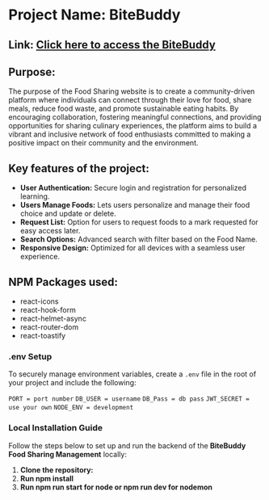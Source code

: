 <h1>Project Name: BiteBuddy</h1>
<h2>Link: <a href="https://bitebuddy-by-fatema.surge.sh/">Click here to access the BiteBuddy</a></h2>

<h2>Purpose:</h2>

<p>The purpose of the Food Sharing website is to create a community-driven platform where individuals can connect through their love for food, share meals, reduce food waste, and promote sustainable eating habits. By encouraging collaboration, fostering meaningful connections, and providing opportunities for sharing culinary experiences, the platform aims to build a vibrant and inclusive network of food enthusiasts committed to making a positive impact on their community and the environment.</p>

<h2>Key features of the project:</h2>
<ul>
    <li><strong>User Authentication:</strong> Secure login and registration for personalized learning.</li>
    <li><strong>Users Manage Foods:</strong> Lets users personalize and manage their food choice and update or delete.</li>
    <li><strong>Request List:</strong> Option for users to request foods to a  mark requested for easy access later.</li>
    <li><strong>Search Options:</strong> Advanced search with filter based on the
    Food Name.
    <li><strong>Responsive Design:</strong> Optimized for all devices with a seamless user experience.
    </li>
</ul>

<h2>NPM Packages used:</h2>
<ul>
    <li>react-icons</li>
    <li>react-hook-form</li>
    <li>react-helmet-async</li>
    <li>react-router-dom</li>
    <li>react-toastify</li>
</ul>

### .env Setup
To securely manage environment variables, create a `.env` file in the root of your project and include the following:

`PORT = port number`
`DB_USER = username` 
`DB_Pass = db pass`
`JWT_SECRET = use your own`
`NODE_ENV = development`
### Local Installation Guide

Follow the steps below to set up and run the backend of the **BiteBuddy Food Sharing Management** locally:

1. **Clone the repository:**
2. **Run npm install**
3. **Run npm run start for node or npm run dev for nodemon**
